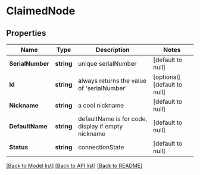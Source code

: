 # ClaimedNode

## Properties
Name | Type | Description | Notes
------------ | ------------- | ------------- | -------------
**SerialNumber** | **string** | unique serialNumber | [default to null]
**Id** | **string** | always returns the value of &#39;serialNumber&#39; | [optional] [default to null]
**Nickname** | **string** | a cool nickname | [default to null]
**DefaultName** | **string** | defaultName is for code, display if empty nickname | [default to null]
**Status** | **string** | connectionState | [default to null]

[[Back to Model list]](../README.md#documentation-for-models) [[Back to API list]](../README.md#documentation-for-api-endpoints) [[Back to README]](../README.md)


